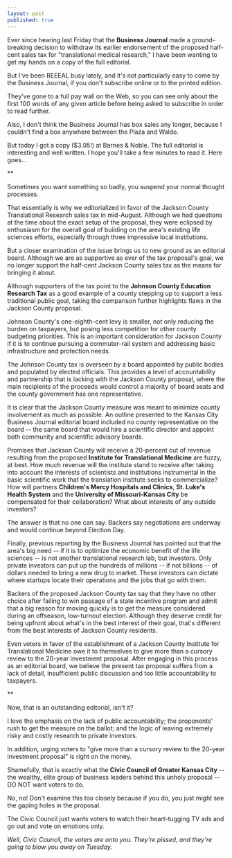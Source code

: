 ```yaml
---
layout: post
published: true
---
```


Ever since hearing last Friday that the **Business Journal** made a ground-breaking decision to withdraw its earlier endorsement of the proposed half-cent sales tax for "translational medical research," I have been wanting to get my hands on a copy of the full editorial.

But I've been REEEAL busy lately, and it's not particularly easy to come by the Business Journal, if you don't subscribe online or to the printed edition.

They've gone to a full pay wall on the Web, so you can see only about the first 100 words of any given article before being asked to subscribe in order to read further.

Also, I don't think the Business Journal has box sales any longer, because I couldn't find a box anywhere between the Plaza and Waldo.

But today I got a copy ($3.95!) at Barnes & Noble. The full editorial is interesting and well written. I hope you'll take a few minutes to read it. Here goes...

**

Sometimes you want something so badly, you suspend your normal thought processes.

That essentially is why we editorialized in favor of the Jackson County Translational Research sales tax in mid-August. Although we had questions at the time about the exact setup of the proposal, they were eclipsed by enthusiasm for the overall goal of building on the area's existing life sciences efforts, especially through three impressive local institutions.

But a closer examination of the issue brings us to new ground as an editorial board. Although we are as supportive as ever of the tax proposal's goal, we no longer support the half-cent Jackson County sales tax as the means for bringing it about.

Although supporters of the tax point to the **Johnson County Education Research Tax** as a good example of a county stepping up to support a less traditional public goal, taking the comparison further highlights flaws in the Jackson County proposal.

Johnson County's one-eighth-cent levy is smaller, not only reducing the burden on taxpayers, but posing less competition for other county budgeting priorities. This is an important consideration for Jackson County if it is to continue pursuing a commuter-rail system and addressing basic infrastructure and protection needs.

The Johnson County tax is overseen by a board appointed by public bodies and populated by elected officials. This provides a level of accountability and partnership that is lacking with the Jackson County proposal, where the main recipients of the proceeds would control a majority of board seats and the county government has one representative.

It is clear that the Jackson County measure was meant to minimize county involvement as much as possible. An outline presented to the Kansas City Business Journal editorial board included no county representative on the board -- the same board that would hire a scientific director and appoint both community and scientific advisory boards.

Promises that Jackson County will receive a 20-percent cut of revenue resulting from the proposed **Institute for Translational Medicine** are fuzzy, at best. How much revenue will the institute stand to receive after taking into account the interests of scientists and institutions instrumental in the basic scientific work that the translation institute seeks to commercialize? How will partners **Children's Mercy Hospitals and Clinics**, **St. Luke's Health System** and the **University of Missouri-Kansas City** be compensated for their collaboration? What about interests of any outside investors?

The answer is that no one can say. Backers say negotiations are underway and would continue beyond Election Day.

Finally, previous reporting by the Business Journal has pointed out that the area's big need -- if it is to optimize the economic benefit of the life sciences -- is not another translational research lab, but investors. Only private investors can put up the hundreds of millions -- if not billions -- of dollars needed to bring a new drug to market. These investors can dictate where startups locate their operations and the jobs that go with them.

Backers of the proposed Jackson County tax say that they have no other choice after failing to win passage of a state incentive program and admit that a big reason for moving quickly is to get the measure considered during an offseason, low-turnout election. Although they deserve credit for being upfront about what's in the best interest of their goal, that's different from the best interests of Jackson County residents.

Even voters in favor of the establishment of a Jackson County Institute for Translational Medicine owe it to themselves to give more than  a cursory review to the 20-year investment proposal. After engaging in this process as an editorial board, we believe the present tax proposal suffers from a lack of detail, insufficient public discussion and too little accountability to taxpayers.

**

Now, that is an outstanding editorial, isn't it?

I love the emphasis on the lack of public accountability; the proponents' rush to get the measure on the ballot; and the logic of leaving extremely risky and costly research to private investors.

In addition, urging voters to "give more than a cursory review to the 20-year investment proposal" is right on the money.

Shamefully, that is exactly what the **Civic Council of Greater Kansas City** -- the wealthy, elite group of business leaders behind this unholy proposal -- DO NOT want voters to do.

No, no! Don't examine this too closely because if you do, you just might see the gaping holes in the proposal.

The Civic Council just wants voters to watch their heart-tugging TV ads and go out and vote on emotions only.

_Well, Civic Council, the voters are onto you. They're pissed, and they're going to blow you away on Tuesday._
